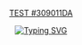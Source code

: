 <p align="center">
  <a href="https://github.com/Will-mah">  TEST #309011DA  </a>
</p>

<p align="center">
  <!-- Typing SVG by DenverCoder1 - https://github.com/DenverCoder1/readme-typing-svg -->
 <a href="https://git.io/typing-svg"><img src="https://readme-typing-svg.demolab.com?font=Montserrat&weight=500&pause=1000&color=309011DA&random=false&width=435&lines=Junior+Python+Developer;Machine+Learning+Enthusiast;Always+Learning+New+Things" alt="Typing SVG" /></a>
</p>
